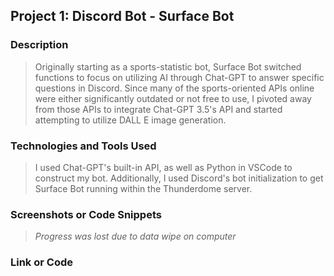 ## Project 1: Discord Bot - Surface Bot 
### Description
  > Originally starting as a sports-statistic bot, Surface Bot switched functions to focus on utilizing AI through Chat-GPT to answer specific questions in Discord. Since many of the sports-oriented APIs online were either significantly outdated or not free to use, I pivoted away from those APIs to integrate Chat-GPT 3.5's API and started attempting to utilize DALL E image generation.
### Technologies and Tools Used
  > I used Chat-GPT's built-in API, as well as Python in VSCode to construct my bot. Additionally, I used Discord's bot initialization to get Surface Bot running within the Thunderdome server.
### Screenshots or Code Snippets
  > *Progress was lost due to data wipe on computer*
### Link or Code
